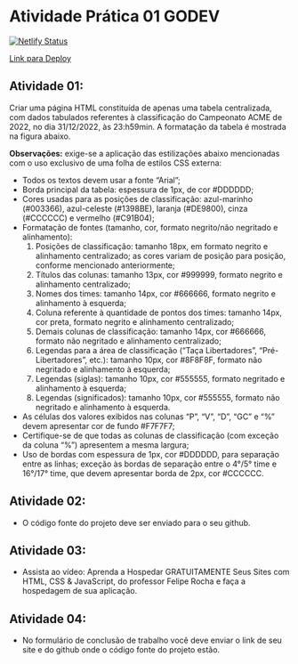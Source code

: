 # Atividade Prática 01 GODEV

[![Netlify Status](https://api.netlify.com/api/v1/badges/1e231555-8a9f-46ee-be16-5e0ca3e12db5/deploy-status)](https://app.netlify.com/sites/comforting-marshmallow-ee7145/deploys)

[Link para Deploy](https://comforting-marshmallow-ee7145.netlify.app/)

## Atividade 01:

Criar uma página HTML constituída de apenas uma tabela centralizada, com dados tabulados referentes à classificação do Campeonato ACME de 2022, no dia 31/12/2022, às 23:h59min. A formatação da tabela é mostrada na figura abaixo.

**Observações:** exige-se a aplicação das estilizações abaixo mencionadas com o uso exclusivo de uma folha de estilos CSS externa:

- Todos os textos devem usar a fonte “Arial”;
- Borda principal da tabela: espessura de 1px, de cor #DDDDDD;
- Cores usadas para as posições de classificação: azul-marinho (#003366), azul-celeste (#1398BE), laranja (#DE9800), cinza (#CCCCCC) e vermelho (#C91B04);
- Formatação de fontes (tamanho, cor, formato negrito/não negritado e alinhamento):
  1. Posições de classificação: tamanho 18px, em formato negrito e alinhamento centralizado; as cores variam de posição para posição, conforme mencionado anteriormente;
  2. Títulos das colunas: tamanho 13px, cor #999999, formato negrito e alinhamento centralizado;
  3. Nomes dos times: tamanho 14px, cor #666666, formato negrito e alinhamento à esquerda;
  4. Coluna referente à quantidade de pontos dos times: tamanho 14px, cor preta, formato negrito e alinhamento centralizado;
  5. Demais colunas de classificação: tamanho 14px, cor #666666, formato não negritado e alinhamento centralizado;
  6. Legendas para a área de classificação (“Taça Libertadores”, “Pré-Libertadores”, etc.): tamanho 10px, cor
     #8F8F8F, formato não negritado e alinhamento à esquerda;
  7. Legendas (siglas): tamanho 10px, cor #555555, formato negritado e alinhamento à esquerda;
  8. Legendas (significados): tamanho 10px, cor #555555, formato não negritado e alinhamento à esquerda.
- As células dos valores exibidos nas colunas “P”, “V”, “D”, “GC” e “%” devem apresentar cor de fundo #F7F7F7;
- Certifique-se de que todas as colunas de classificação (com exceção da coluna “%”) apresentem a mesma largura;
- Uso de bordas com espessura de 1px, cor #DDDDDD, para separação entre as linhas; exceção às bordas de separação entre o 4°/5° time e 16°/17° time, que devem apresentar borda de 2px, cor #CCCCCC.

## Atividade 02:

- O código fonte do projeto deve ser enviado para o seu github.

## Atividade 03:

- Assista ao vídeo: Aprenda a Hospedar GRATUITAMENTE Seus Sites com HTML, CSS & JavaScript, do professor Felipe Rocha e faça a hospedagem de sua aplicação.

## Atividade 04:

- No formulário de conclusão de trabalho você deve enviar o link de seu site e do github onde o código fonte do projeto estão.
